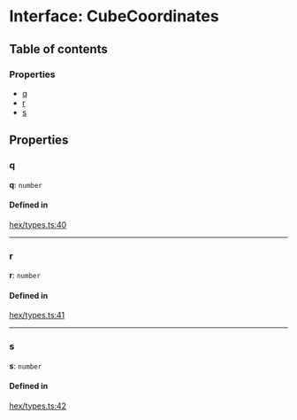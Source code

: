 # Interface: CubeCoordinates

## Table of contents

### Properties

- [q](CubeCoordinates.md#q)
- [r](CubeCoordinates.md#r)
- [s](CubeCoordinates.md#s)

## Properties

### <a id="q" name="q"></a> q

 **q**: `number`

#### Defined in

[hex/types.ts:40](https://github.com/flauwekeul/honeycomb/blob/master/src/hex/types.ts#L40)

___

### <a id="r" name="r"></a> r

 **r**: `number`

#### Defined in

[hex/types.ts:41](https://github.com/flauwekeul/honeycomb/blob/master/src/hex/types.ts#L41)

___

### <a id="s" name="s"></a> s

 **s**: `number`

#### Defined in

[hex/types.ts:42](https://github.com/flauwekeul/honeycomb/blob/master/src/hex/types.ts#L42)
